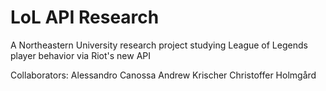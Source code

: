 LoL API Research
================

A Northeastern University research project studying League of Legends player behavior via Riot's new API

Collaborators:
Alessandro Canossa
Andrew Krischer
Christoffer Holmgård
